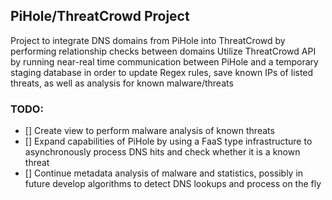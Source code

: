 ## PiHole/ThreatCrowd Project
Project to integrate DNS domains from PiHole into ThreatCrowd by performing relationship checks between domains
Utilize ThreatCrowd API by running near-real time communication between PiHole and a temporary staging database in order to update Regex rules, save known IPs of listed threats, as well as analysis for known malware/threats

### TODO:
- [] Create view to perform malware analysis of known threats
- [] Expand capabilities of PiHole by using a FaaS type infrastructure to asynchronously process DNS hits and check whether it is a known threat
- [] Continue metadata analysis of malware and statistics, possibly in future develop algorithms to detect DNS lookups and process on the fly
